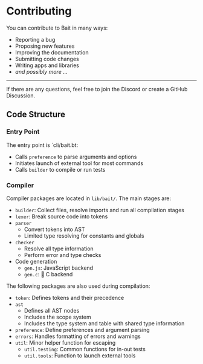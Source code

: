 # Contributing
You can contribute to Bait in many ways:
- Reporting a bug
- Proposing new features
- Improving the documentation
- Submitting code changes
- Writing apps and libraries
- _and possibly more ..._

---

If there are any questions, feel free to join the Discord or create a GitHub Discussion.


## Code Structure
### Entry Point
The entry point is `cli/bait.bt:
- Calls `preference` to parse arguments and options
- Initiates launch of external tool for most commands
- Calls `builder` to compile or run tests

### Compiler
Compiler packages are located in `lib/bait/`. The main stages are:
- `builder`: Collect files, resolve imports and run all compilation stages
- `lexer`: Break source code into tokens
- `parser`
  - Convert tokens into AST
  - Limited type resolving for constants and globals
- `checker`
  - Resolve all type information
  - Perform error and type checks
- Code generation
  - `gen.js`: JavaScript backend
  - `gen.c`: :construction: C backend

The following packages are also used during compilation:
- `token`: Defines tokens and their precedence
- `ast`
  - Defines all AST nodes
  - Includes the scope system
  - Includes the type system and table with shared type information
- `preference`: Define preferences and argument parsing
- `errors`: Handles formatting of errors and warnings
- `util`: Minor helper function for escaping
  - `util.testing`: Common functions for in-out tests
  - `util.tools`: Function to launch external tools
